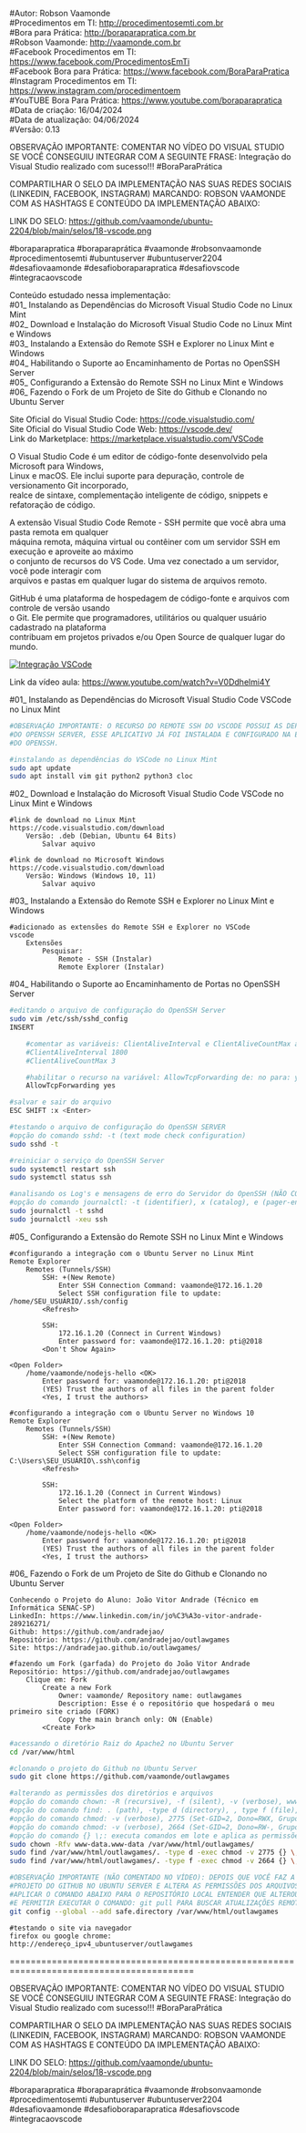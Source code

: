 #Autor: Robson Vaamonde<br>
#Procedimentos em TI: http://procedimentosemti.com.br<br>
#Bora para Prática: http://boraparapratica.com.br<br>
#Robson Vaamonde: http://vaamonde.com.br<br>
#Facebook Procedimentos em TI: https://www.facebook.com/ProcedimentosEmTi<br>
#Facebook Bora para Prática: https://www.facebook.com/BoraParaPratica<br>
#Instagram Procedimentos em TI: https://www.instagram.com/procedimentoem<br>
#YouTUBE Bora Para Prática: https://www.youtube.com/boraparapratica<br>
#Data de criação: 16/04/2024<br>
#Data de atualização: 04/06/2024<br>
#Versão: 0.13<br>

OBSERVAÇÃO IMPORTANTE: COMENTAR NO VÍDEO DO VISUAL STUDIO SE VOCÊ CONSEGUIU INTEGRAR COM 
A SEGUINTE FRASE: Integração do Visual Studio realizado com sucesso!!! #BoraParaPrática

COMPARTILHAR O SELO DA IMPLEMENTAÇÃO NAS SUAS REDES SOCIAIS (LINKEDIN, FACEBOOK, INSTAGRAM)
MARCANDO: ROBSON VAAMONDE COM AS HASHTAGS E CONTEÚDO DA IMPLEMENTAÇÃO ABAIXO: 

LINK DO SELO: https://github.com/vaamonde/ubuntu-2204/blob/main/selos/18-vscode.png

#boraparapratica #boraparaprática #vaamonde #robsonvaamonde #procedimentosemti #ubuntuserver 
#ubuntuserver2204 #desafiovaamonde #desafioboraparapratica #desafiovscode #integracaovscode

Conteúdo estudado nessa implementação:<br>
#01_ Instalando as Dependências do Microsoft Visual Studio Code no Linux Mint<br>
#02_ Download e Instalação do Microsoft Visual Studio Code no Linux Mint e Windows<br>
#03_ Instalando a Extensão do Remote SSH e Explorer no Linux Mint e Windows<br>
#04_ Habilitando o Suporte ao Encaminhamento de Portas no OpenSSH Server<br>
#05_ Configurando a Extensão do Remote SSH no Linux Mint e Windows<br>
#06_ Fazendo o Fork de um Projeto de Site do Github e Clonando no Ubuntu Server

Site Oficial do Visual Studio Code: https://code.visualstudio.com/<br>
Site Oficial do Visual Studio Code Web: https://vscode.dev/<br>
Link do Marketplace: https://marketplace.visualstudio.com/VSCode

O Visual Studio Code é um editor de código-fonte desenvolvido pela Microsoft para Windows,<br>
Linux e macOS. Ele inclui suporte para depuração, controle de versionamento Git incorporado,<br>
realce de sintaxe, complementação inteligente de código, snippets e refatoração de código.

A extensão Visual Studio Code Remote - SSH permite que você abra uma pasta remota em qualquer<br>
máquina remota, máquina virtual ou contêiner com um servidor SSH em execução e aproveite ao máximo<br>
o conjunto de recursos do VS Code. Uma vez conectado a um servidor, você pode interagir com <br>
arquivos e pastas em qualquer lugar do sistema de arquivos remoto.

GitHub é uma plataforma de hospedagem de código-fonte e arquivos com controle de versão usando<br>
o Git. Ele permite que programadores, utilitários ou qualquer usuário cadastrado na plataforma<br>
contribuam em projetos privados e/ou Open Source de qualquer lugar do mundo.

[![Integração VSCode](http://img.youtube.com/vi/V0Ddhelmi4Y/0.jpg)](https://www.youtube.com/watch?v=V0Ddhelmi4Y "Integração VSCode")

Link da vídeo aula: https://www.youtube.com/watch?v=V0Ddhelmi4Y

#01_ Instalando as Dependências do Microsoft Visual Studio Code VSCode no Linux Mint<br>

```bash
#OBSERVAÇÃO IMPORTANTE: O RECURSO DO REMOTE SSH DO VSCODE POSSUI AS DEPENDÊNCIAS 
#DO OPENSSH SERVER, ESSE APLICATIVO JÁ FOI INSTALADA E CONFIGURADO NA ETAPA: 01 
#DO OPENSSH.

#instalando as dependências do VSCode no Linux Mint
sudo apt update
sudo apt install vim git python2 python3 cloc
```

#02_ Download e Instalação do Microsoft Visual Studio Code VSCode no Linux Mint e Windows<br>

	#link de download no Linux Mint
	https://code.visualstudio.com/download
		Versão: .deb (Debian, Ubuntu 64 Bits)
			Salvar aquivo

	#link de download no Microsoft Windows
	https://code.visualstudio.com/download
		Versão: Windows (Windows 10, 11)
			Salvar aquivo

#03_ Instalando a Extensão do Remote SSH e Explorer no Linux Mint e Windows<br>

	#adicionado as extensões do Remote SSH e Explorer no VSCode
	vscode
		Extensões
			Pesquisar:
				Remote - SSH (Instalar)
				Remote Explorer (Instalar)

#04_ Habilitando o Suporte ao Encaminhamento de Portas no OpenSSH Server<br>

```bash
#editando o arquivo de configuração do OpenSSH Server
sudo vim /etc/ssh/sshd_config
INSERT

	#comentar as variáveis: ClientAliveInterval e ClientAliveCountMax a partir da linha: 104
	#ClientAliveInterval 1800
	#ClientAliveCountMax 3

	#habilitar o recurso na variável: AllowTcpForwarding de: no para: yes na linha: 136
	AllowTcpForwarding yes

#salvar e sair do arquivo
ESC SHIFT :x <Enter>

#testando o arquivo de configuração do OpenSSH SERVER
#opção do comando sshd: -t (text mode check configuration)
sudo sshd -t

#reiniciar o serviço do OpenSSH Server
sudo systemctl restart ssh
sudo systemctl status ssh

#analisando os Log's e mensagens de erro do Servidor do OpenSSH (NÃO COMENTADO NO VÍDEO)
#opção do comando journalctl: -t (identifier), x (catalog), e (pager-end), u (unit)
sudo journalctl -t sshd
sudo journalctl -xeu ssh
```

#05_ Configurando a Extensão do Remote SSH no Linux Mint e Windows<br>

	#configurando a integração com o Ubuntu Server no Linux Mint
	Remote Explorer
		Remotes (Tunnels/SSH)
			SSH: +(New Remote)
				Enter SSH Connection Command: vaamonde@172.16.1.20
				Select SSH configuration file to update: /home/SEU_USUÁRIO/.ssh/config
			<Refresh>

			SSH:
				172.16.1.20 (Connect in Current Windows)
				Enter password for: vaamonde@172.16.1.20: pti@2018
			<Don't Show Again>

	<Open Folder>
		/home/vaamonde/nodejs-hello <OK>
			Enter password for: vaamonde@172.16.1.20: pti@2018
			(YES) Trust the authors of all files in the parent folder
			<Yes, I trust the authors>

	#configurando a integração com o Ubuntu Server no Windows 10
	Remote Explorer
		Remotes (Tunnels/SSH)
			SSH: +(New Remote)
				Enter SSH Connection Command: vaamonde@172.16.1.20
				Select SSH configuration file to update: C:\Users\SEU_USUÁRIO\.ssh\config
			<Refresh>
			
			SSH:
				172.16.1.20 (Connect in Current Windows)
				Select the platform of the remote host: Linux
				Enter password for: vaamonde@172.16.1.20: pti@2018

	<Open Folder>
		/home/vaamonde/nodejs-hello <OK>
			Enter password for: vaamonde@172.16.1.20: pti@2018
			(YES) Trust the authors of all files in the parent folder
			<Yes, I trust the authors>

#06_ Fazendo o Fork de um Projeto de Site do Github e Clonando no Ubuntu Server<br>

	Conhecendo o Projeto do Aluno: João Vitor Andrade (Técnico em Informática SENAC-SP)
	LinkedIn: https://www.linkedin.com/in/jo%C3%A3o-vitor-andrade-289216271/
	Github: https://github.com/andradejao/
	Repositório: https://github.com/andradejao/outlawgames
	Site: https://andradejao.github.io/outlawgames/

	#fazendo um Fork (garfada) do Projeto do João Vitor Andrade
	Repositório: https://github.com/andradejao/outlawgames
		Clique em: Fork
			Create a new Fork
				Owner: vaamonde/ Repository name: outlawgames
				Description: Esse é o repositório que hospedará o meu primeiro site criado (FORK)
				Copy the main branch only: ON (Enable)
			<Create Fork>

```bash
#acessando o diretório Raiz do Apache2 no Ubuntu Server
cd /var/www/html

#clonando o projeto do Github no Ubuntu Server
sudo git clone https://github.com/vaamonde/outlawgames

#alterando as permissões dos diretórios e arquivos
#opção do comando chown: -R (recursive), -f (silent), -v (verbose), www-data (user), www-data (group)
#opção do comando find: . (path), -type d (directory), , type f (file), -exec (execute command)
#opção do comando chmod: -v (verbose), 2775 (Set-GID=2, Dono=RWX, Grupo=RWS, Outros=R-X)
#opção do comando chmod: -v (verbose), 2664 (Set-GID=2, Dono=RW-, Grupo=RWS, Outros=R--)
#opção do comando {} \;: executa comandos em lote e aplica as permissões para cada arquivo/diretório em loop
sudo chown -Rfv www-data.www-data /var/www/html/outlawgames/
sudo find /var/www/html/outlawgames/. -type d -exec chmod -v 2775 {} \;
sudo find /var/www/html/outlawgames/. -type f -exec chmod -v 2664 {} \;

#OBSERVAÇÃO IMPORTANTE (NÃO COMENTADO NO VÍDEO): DEPOIS QUE VOCÊ FAZ A CLONAGEM DE UM
#PROJETO DO GITHUB NO UBUNTU SERVER E ALTERA AS PERMISSÕES DOS ARQUIVOS, É NECESSÁRIO
#APLICAR O COMANDO ABAIXO PARA O REPOSITÓRIO LOCAL ENTENDER QUE ALTEROU AS PERMISSÕES
#E PERMITIR EXECUTAR O COMANDO: git pull PARA BUSCAR ATUALIZAÇÕES REMOTAS.
git config --global --add safe.directory /var/www/html/outlawgames
```

	#testando o site via navegador
	firefox ou google chrome: http://endereço_ipv4_ubuntuserver/outlawgames

=========================================================================================

OBSERVAÇÃO IMPORTANTE: COMENTAR NO VÍDEO DO VISUAL STUDIO SE VOCÊ CONSEGUIU INTEGRAR COM 
A SEGUINTE FRASE: Integração do Visual Studio realizado com sucesso!!! #BoraParaPrática

COMPARTILHAR O SELO DA IMPLEMENTAÇÃO NAS SUAS REDES SOCIAIS (LINKEDIN, FACEBOOK, INSTAGRAM)
MARCANDO: ROBSON VAAMONDE COM AS HASHTAGS E CONTEÚDO DA IMPLEMENTAÇÃO ABAIXO: 

LINK DO SELO: https://github.com/vaamonde/ubuntu-2204/blob/main/selos/18-vscode.png

#boraparapratica #boraparaprática #vaamonde #robsonvaamonde #procedimentosemti #ubuntuserver 
#ubuntuserver2204 #desafiovaamonde #desafioboraparapratica #desafiovscode #integracaovscode